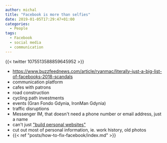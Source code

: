 ```yaml
---
author: michal
title: "Facebook is more than selfies"
date: 2019-01-05T17:29:47+01:00
categories:
  - People
tags:
  - Facebook
  - social media
  - communication
---
```


<!--more-->

{{< twitter 1075513588859645952 >}}

- https://www.buzzfeednews.com/article/ryanmac/literally-just-a-big-list-of-facebooks-2018-scandals
- communication platform
 - cafes with patrons
 - road construction
 - cycling path investments
 - events (Gran Fondo Gdynia, IronMan Gdynia)
 - traffic disruptions
- Messenger IM, that doesn't need a phone number or email address, just a name
- can't just ["build personal websites"](https://motherboard.vice.com/en_us/article/vbanny/we-should-replace-facebook-with-personal-websites)
- cut out most of personal information, ie. work history, old photos
- {{< ref "posts/how-to-fix-facebook/index.md" >}}
